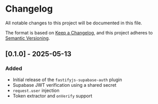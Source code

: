 # Changelog

All notable changes to this project will be documented in this file.

The format is based on [Keep a Changelog](https://keepachangelog.com/en/1.0.0/),
and this project adheres to [Semantic Versioning](https://semver.org/).

## [0.1.0] - 2025-05-13
### Added
- Initial release of the `fastifyjs-supabase-auth` plugin
- Supabase JWT verification using a shared secret
- `request.user` injection
- Token extractor and `onVerify` support
